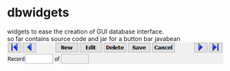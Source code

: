 # dbwidgets
widgets to ease the creation of GUI database interface.  
so far contains source code and jar for a button bar javabean
![ButtonBar](images/ButtonBar.png)
